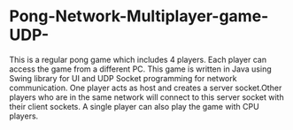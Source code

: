 # Pong-Network-Multiplayer-game-UDP-
This is a regular pong game which includes 4 players. Each player can access the game from a different PC. This game is written in Java using Swing library for UI and UDP Socket programming for network communication. One player acts as host and creates a server socket.Other players who are in the same network will connect to this server socket with their client sockets. A single player can also play the game with CPU players.

